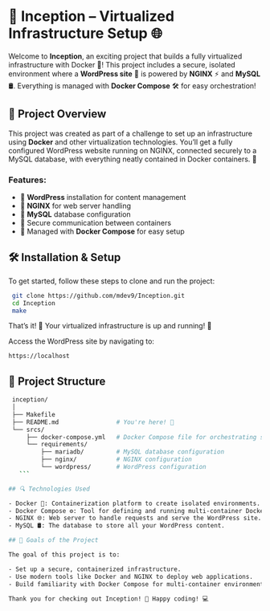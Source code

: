 # 🚀 Inception – Virtualized Infrastructure Setup 🌐

Welcome to **Inception**, an exciting project that builds a fully virtualized infrastructure with Docker 🐳! This project includes a secure, isolated environment where a **WordPress site** 🌟 is powered by **NGINX** ⚡ and **MySQL** 🛢️. Everything is managed with **Docker Compose** 🛠️ for easy orchestration!

## 📝 Project Overview

This project was created as part of a challenge to set up an infrastructure using **Docker** and other virtualization technologies. You’ll get a fully configured WordPress website running on NGINX, connected securely to a MySQL database, with everything neatly contained in Docker containers. 🧩

### Features:
- 🔹 **WordPress** installation for content management
- 🔹 **NGINX** for web server handling
- 🔹 **MySQL** database configuration
- 🔹 Secure communication between containers
- 🔹 Managed with **Docker Compose** for easy setup

## 🛠️ Installation & Setup

To get started, follow these steps to clone and run the project:

   ```bash
    git clone https://github.com/mdev9/Inception.git
    cd Inception
    make
   ```

That’s it! 🎉 Your virtualized infrastructure is up and running! 🚀

Access the WordPress site by navigating to:
  ```bash
  https://localhost
  ```

## 📂 Project Structure

  ```bash
   inception/
   │
   ├── Makefile
   ├── README.md                # You're here! 👋
   └── srcs/
       ├── docker-compose.yml   # Docker Compose file for orchestrating services
       └── requirements/
           ├── mariadb/         # MySQL database configuration
           ├── nginx/           # NGINX configuration
           └── wordpress/       # WordPress configuration
     ```

## 🔍 Technologies Used

- Docker 🐳: Containerization platform to create isolated environments.
- Docker Compose ⚙️: Tool for defining and running multi-container Docker applications.
- NGINX 🌐: Web server to handle requests and serve the WordPress site.
- MySQL 🛢️: The database to store all your WordPress content.

## 🎯 Goals of the Project

The goal of this project is to:

- Set up a secure, containerized infrastructure.
- Use modern tools like Docker and NGINX to deploy web applications.
- Build familiarity with Docker Compose for multi-container environments.

Thank you for checking out Inception! 🚀 Happy coding! 💻
